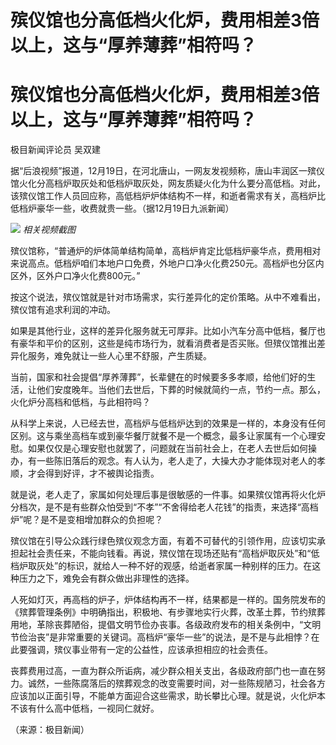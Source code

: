 # 殡仪馆也分高低档火化炉，费用相差3倍以上，这与“厚养薄葬”相符吗？

# 殡仪馆也分高低档火化炉，费用相差3倍以上，这与“厚养薄葬”相符吗？

极目新闻评论员 吴双建

据“后浪视频”报道，12月19日，在河北唐山，一网友发视频称，唐山丰润区一殡仪馆火化分高档炉取灰处和低档炉取灰处，网友质疑火化为什么要分高低档。对此，该殡仪馆工作人员回应称，高低档炉炉体结构不一样，和逝者需求有关，高档炉比低档炉豪华一些，收费就贵一些。（据12月19日九派新闻）

![](https://inews.gtimg.com/om_bt/O1eoh7_R17RVBYy7-FxutftW8yqQtFvQs5xG7ghWxqSzIAA/1000)
_相关视频截图_

殡仪馆称，“普通炉的炉体简单结构简单，高档炉肯定比低档炉豪华点，费用相对来说高点。低档炉咱们本地户口免费，外地户口净火化费250元。高档炉也分区内区外，区外户口净火化费800元。”

按这个说法，殡仪馆就是针对市场需求，实行差异化的定价策略。从中不难看出，殡仪馆有追求利润的冲动。

如果是其他行业，这样的差异化服务就无可厚非。比如小汽车分高中低档，餐厅也有豪华和平价的区别，这些是纯市场行为，就看消费者是否买账。但殡仪馆推出差异化服务，难免就让一些人心里不舒服，产生质疑。

当前，国家和社会提倡“厚养薄葬”，长辈健在的时候要多多孝顺，给他们好的生活，让他们安度晚年。当他们去世后，下葬的时候就简约一点，节约一点。那么，火化炉分高档和低档，与此相符吗？

从科学上来说，人已经去世，高档炉与低档炉达到的效果是一样的，本身没有任何区别。这与乘坐高档车或到豪华餐厅就餐不是一个概念，最多让家属有一个心理安慰。如果仅仅是心理安慰也就罢了，问题就在当前社会上，在老人去世后如何操办，有一些陈旧落后的观念。有人认为，老人走了，大操大办才能体现对老人的孝顺，才会得到好评，才不被舆论指责。

就是说，老人走了，家属如何处理后事是很敏感的一件事。如果殡仪馆再将火化炉分档次，是不是有些群众怕受到“不孝”“不舍得给老人花钱”的指责，来选择“高档炉”呢？是不是变相增加群众的负担呢？

殡仪馆在引导公众践行绿色殡仪观念方面，有着不可替代的引领作用，应该切实承担起社会责任来，不能向钱看。再说，殡仪馆在现场还贴有“高档炉取灰处”和“低档炉取灰处”的标识，就给人一种不好的观感，给逝者家属一种别样的压力。在这种压力之下，难免会有群众做出非理性的选择。

人死如灯灭，再高档的炉子，炉体结构再不一样，结果都是一样的。国务院发布的《殡葬管理条例》中明确指出，积极地、有步骤地实行火葬，改革土葬，节约殡葬用地，革除丧葬陋俗，提倡文明节俭办丧事。各级政府发布的相关条例中，“文明节俭治丧”是非常重要的关键词。高档炉“豪华一些”的说法，是不是与此相悖？在此要强调，殡仪事业带有一定的公益性，应该承担相应的社会责任。

丧葬费用过高，一直为群众所诟病，减少群众相关支出，各级政府部门也一直在努力。诚然，一些陈腐落后的殡葬观念的改变需要时间，对一些陈规陋习，社会各方应该加以正面引导，不能单方面迎合这些需求，助长攀比心理。就是说，火化炉本不该有什么高中低档，一视同仁就好。

（来源：极目新闻）

